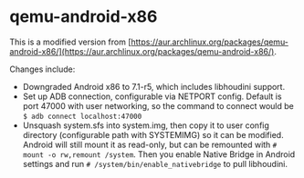 # qemu-android-x86

This is a modified version from [https://aur.archlinux.org/packages/qemu-android-x86/](https://aur.archlinux.org/packages/qemu-android-x86/).

Changes include:
- Downgraded Android x86 to 7.1-r5, which includes libhoudini support.
- Set up ADB connection, configurable via NETPORT config. Default is port 47000 with user networking, so the command to connect would be `$ adb connect localhost:47000`
- Unsquash system.sfs into system.img, then copy it to user config directory (configurable path with SYSTEMIMG) so it can be modified. Android will still mount it as read-only, but can be remounted with `# mount -o rw,remount /system`. Then you enable Native Bridge in Android settings and run `# /system/bin/enable_nativebridge` to pull libhoudini.